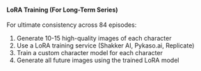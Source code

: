 #### LoRA Training (For Long-Term Series)

For ultimate consistency across 84 episodes:

1. Generate 10-15 high-quality images of each character
2. Use a LoRA training service (Shakker AI, Pykaso.ai, Replicate)
3. Train a custom character model for each character
4. Generate all future images using the trained LoRA model
